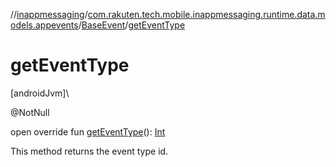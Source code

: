 //[inappmessaging](../../../index.md)/[com.rakuten.tech.mobile.inappmessaging.runtime.data.models.appevents](../index.md)/[BaseEvent](index.md)/[getEventType](get-event-type.md)

# getEventType

[androidJvm]\

@NotNull

open override fun [getEventType](get-event-type.md)(): [Int](https://kotlinlang.org/api/latest/jvm/stdlib/kotlin/-int/index.html)

This method returns the event type id.
